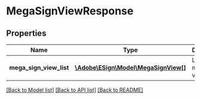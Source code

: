 # MegaSignViewResponse

## Properties
Name | Type | Description | Notes
------------ | ------------- | ------------- | -------------
**mega_sign_view_list** | [**\Adobe\ESign\\Model\MegaSignView[]**](MegaSignView.md) | List of mega sign views | [optional] 

[[Back to Model list]](../README.md#documentation-for-models) [[Back to API list]](../README.md#documentation-for-api-endpoints) [[Back to README]](../README.md)


